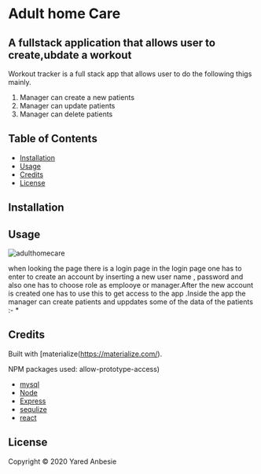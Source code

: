 # Adult home Care


## A fullstack application that allows user to create,ubdate a workout 

Workout tracker is a full stack app that allows user to do the following thigs mainly.
1. Manager  can create a new patients
2. Manager  can update  patients 
3. Manager can delete patients 

## Table of Contents

* [Installation](#installation)
* [Usage](#usage)
* [Credits](#credits)
* [License](#license)

## Installation



## Usage 



![adulthomecare](daaya.gif)

when looking the page there is a login page in the login page one has to enter to create an account by inserting  a new user name , password and also one has to choose role as emplooye or manager.After the new account is created one has to use this to get access to the app .Inside the app the manager can create patients and uppdates some of the data of  the patients  :-
*

## Credits

Built with [materialize(https://materialize.com/).

NPM packages used: 
allow-prototype-access)
* [mysql](https://www.npmjs.com/package/mysql)
* [Node ]("")
* [Express](https://www.npmjs.com/package/express)
* [sequlize]("")
* [react]("")


## License

Copyright © 2020 Yared Anbesie
